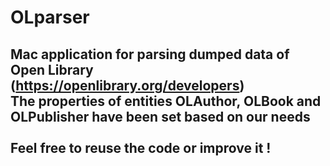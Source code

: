 # OLparser
Mac application for parsing dumped data of Open Library (https://openlibrary.org/developers) <br>
The properties of entities OLAuthor, OLBook and OLPublisher have been set based on our needs <br>
<br>
Feel free to reuse the code or improve it !
- 
